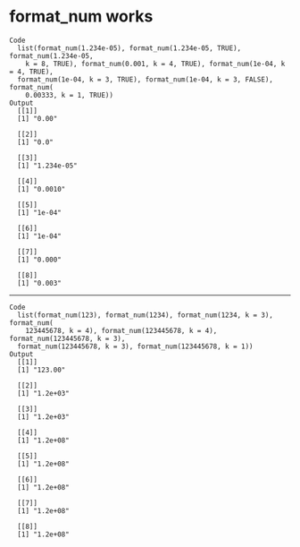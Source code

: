 # format_num works

    Code
      list(format_num(1.234e-05), format_num(1.234e-05, TRUE), format_num(1.234e-05,
        k = 8, TRUE), format_num(0.001, k = 4, TRUE), format_num(1e-04, k = 4, TRUE),
      format_num(1e-04, k = 3, TRUE), format_num(1e-04, k = 3, FALSE), format_num(
        0.00333, k = 1, TRUE))
    Output
      [[1]]
      [1] "0.00"
      
      [[2]]
      [1] "0.0"
      
      [[3]]
      [1] "1.234e-05"
      
      [[4]]
      [1] "0.0010"
      
      [[5]]
      [1] "1e-04"
      
      [[6]]
      [1] "1e-04"
      
      [[7]]
      [1] "0.000"
      
      [[8]]
      [1] "0.003"
      

---

    Code
      list(format_num(123), format_num(1234), format_num(1234, k = 3), format_num(
        123445678, k = 4), format_num(123445678, k = 4), format_num(123445678, k = 3),
      format_num(123445678, k = 3), format_num(123445678, k = 1))
    Output
      [[1]]
      [1] "123.00"
      
      [[2]]
      [1] "1.2e+03"
      
      [[3]]
      [1] "1.2e+03"
      
      [[4]]
      [1] "1.2e+08"
      
      [[5]]
      [1] "1.2e+08"
      
      [[6]]
      [1] "1.2e+08"
      
      [[7]]
      [1] "1.2e+08"
      
      [[8]]
      [1] "1.2e+08"
      

